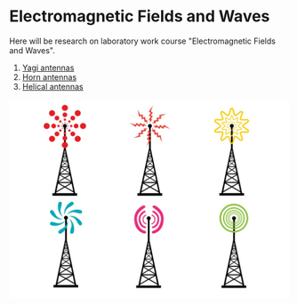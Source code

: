 # Electromagnetic Fields and Waves

Here will be research on laboratory work course "Electromagnetic Fields and Waves".

1. [Yagi antennas](https://github.com/Liza-S/Electromagnetic-Fields-and-Waves/tree/master/Yagi%20antennas)
2. [Horn antennas](https://github.com/Liza-S/Electromagnetic-Fields-and-Waves/tree/master/Horn%20antennas)
3. [Helical antennas](https://github.com/Liza-S/Electromagnetic-Fields-and-Waves/tree/master/Helical%20antennas)


![](https://github.com/Liza-S/Electromagnetic-Fields-and-Waves/blob/master/Untitled%20(1).jpg)
